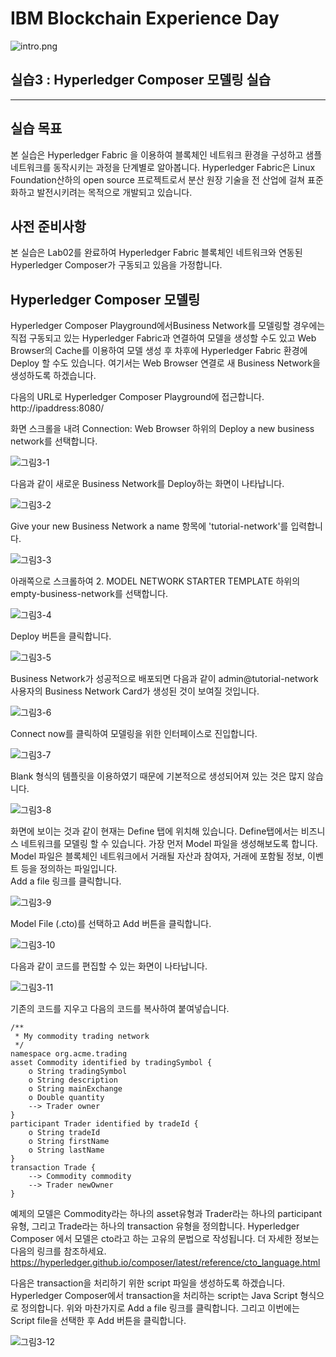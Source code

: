# IBM Blockchain Experience Day  
![intro.png](./images/intro.png)  
  
## 실습3 : Hyperledger Composer 모델링 실습  
********
  
## 실습 목표
본 실습은 Hyperledger Fabric 을 이용하여 블록체인 네트워크 환경을 구성하고 샘플 네트워크를 동작시키는 과정을 단계별로 알아봅니다. Hyperledger Fabric은 Linux Foundation산하의 open source 프로젝트로서 분산 원장 기술을 전 산업에 걸쳐 표준화하고 발전시키려는 목적으로 개발되고 있습니다.  

## 사전 준비사항  
  
본 실습은 Lab02를 완료하여 Hyperledger Fabric 블록체인 네트워크와 연동된 Hyperledger Composer가 구동되고 있음을 가정합니다.  

## Hyperledger Composer 모델링  

Hyperledger Composer Playground에서Business Network를 모델링할 경우에는 직접 구동되고 있는 Hyperledger Fabric과 연결하여 모델을 생성할 수도 있고 Web Browser의 Cache를 이용하여 모델 생성 후 차후에 Hyperledger Fabric 환경에 Deploy 할 수도 있습니다. 여기서는 Web Browser 연결로 새 Business Network을 생성하도록 하겠습니다.  

다음의 URL로 Hyperledger Composer Playground에 접근합니다.  
http://ipaddress:8080/  

화면 스크롤을 내려 Connection: Web Browser 하위의 Deploy a new business network를 선택합니다.  

![그림3-1](images/그림3-1.png)  
  
다음과 같이 새로운 Business Network를 Deploy하는 화면이 나타납니다.  

![그림3-2](images/그림3-2.png)  
  
Give your new Business Network a name 항목에 'tutorial-network'를 입력합니다.  

![그림3-3](images/그림3-3.png)  
  
아래쪽으로 스크롤하여 2. MODEL NETWORK STARTER TEMPLATE 하위의 empty-business-network를 선택합니다.  

![그림3-4](images/그림3-4.png)  

Deploy 버튼을 클릭합니다.  

![그림3-5](images/그림3-5.png)  

Business Network가 성공적으로 배포되면 다음과 같이 admin@tutorial-network 사용자의 Business Network Card가 생성된 것이 보여질 것입니다.  

![그림3-6](images/그림3-6.png)  

Connect now를 클릭하여 모델링을 위한 인터페이스로 진입합니다.  

![그림3-7](images/그림3-7.png)  

Blank 형식의 템플릿을 이용하였기 때문에 기본적으로 생성되어져 있는 것은 많지 않습니다.  

![그림3-8](images/그림3-8.png)  

화면에 보이는 것과 같이 현재는 Define 탭에 위치해 있습니다. Define탭에서는 비즈니스 네트워크를 모델링 할 수 있습니다. 가장 먼저 Model 파일을 생성해보도록 합니다. Model 파일은 블록체인 네트워크에서 거래될 자산과 참여자, 거래에 포함될 정보, 이벤트 등을 정의하는 파일입니다.  
Add a file 링크를 클릭합니다.  

![그림3-9](images/그림3-9.png)  

Model File (.cto)를 선택하고 Add 버튼을 클릭합니다.  

![그림3-10](images/그림3-10.png)  

다음과 같이 코드를 편집할 수 있는 화면이 나타납니다.  

![그림3-11](images/그림3-11.png)  

기존의 코드를 지우고 다음의 코드를 복사하여 붙여넣습니다.  

```
/**
 * My commodity trading network
 */
namespace org.acme.trading
asset Commodity identified by tradingSymbol {
    o String tradingSymbol
    o String description
    o String mainExchange
    o Double quantity
    --> Trader owner
}
participant Trader identified by tradeId {
    o String tradeId
    o String firstName
    o String lastName
}
transaction Trade {
    --> Commodity commodity
    --> Trader newOwner
}
```  

예제의 모델은 Commodity라는 하나의 asset유형과 Trader라는 하나의 participant유형, 그리고 Trade라는 하나의 transaction 유형을 정의합니다. Hyperledger Composer 에서 모델은 cto라고 하는 고유의 문법으로 작성됩니다. 더 자세한 정보는 다음의 링크를 참조하세요.  
https://hyperledger.github.io/composer/latest/reference/cto_language.html  

다음은 transaction을 처리하기 위한 script 파일을 생성하도록 하겠습니다. Hyperledger Composer에서 transaction을 처리하는 script는 Java Script 형식으로 정의합니다. 위와 마찬가지로 Add a file 링크를 클릭합니다. 그리고 이번에는 Script file을 선택한 후 Add 버튼을 클릭합니다.  

![그림3-12](images/그림3-12.png)  







